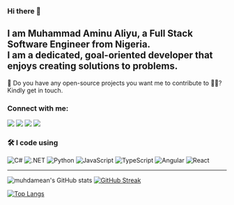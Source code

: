 ### Hi there 👋
I am Muhammad Aminu Aliyu, a Full Stack Software Engineer from Nigeria.  
I am a dedicated, goal-oriented developer that enjoys creating solutions to problems.
---


👯 Do you have any open-source projects you want me to contribute to 👨‍💻? Kindly get in touch.  
### Connect with me:
<p align="left">
    <a href="https://linkedin.com/in/muhdamean" target="blank" alt="LinkedIn">
        <img src="https://img.shields.io/badge/-muhdamean-blue?style=flat-square&logo=linkedin" /></a>
    <a href="https://twitter.com/muhdamean" target="blank" alt="Twitter">
        <img src="https://img.shields.io/badge/-muhdamean-1DA1F2?style=flat-square&logo=twitter&logoColor=1DA1F2&labelColor=000" /></a>
    <a href="https://stackoverflow.com/users/9960767/muhdamean" target="blank" alt="StackOverflow">
        <img src="https://img.shields.io/badge/-muhdamean-FE7A16?style=flat-square&logo=stack-overflow&logoColor=FE7A16&labelColor=white" /></a>
    <a href="https://medium.com/@muhdamean" target="blank" alt="Medium">
        <img src="https://img.shields.io/badge/-@muhdamean-03a57a?style=flat-square&logo=Medium&labelColor=000000" /></a>
    
</p>
<!--- other links
    <a href="mailto:mail@gmail.com">
        <img alt="Gmail" src="https://img.shields.io/badge/muhdamean-D14836?style=flat&logo=gmail&logoColor=white" /></a>
    <a href="https://instagram.com/muhdamean" target="blank" alt="Instagram">
        <img src="https://img.shields.io/badge/-muhdamean-E4405F?style=flat-square&logo=instagram&logoColor=white" /></a> 
    <a href="#" target="blank" alt="website">
        <img src="https://img.shields.io/badge/-muhdamean.com-242424?style=flat-square&logo=circle&logoColor=white" /></a>
        -->

### 🛠 I code using

![C#](https://img.shields.io/badge/-CSharp-05122A?style=flat&logo=csharp)
![.NET](https://img.shields.io/badge/-.NET-05122A?&logo=.net)
![Python](https://img.shields.io/badge/-Python-05122A?&logo=Python)
![JavaScript](https://img.shields.io/badge/-JavaScript-05122A?&logo=JavaScript)
![TypeScript](https://img.shields.io/badge/-TypeScript-05122A?&logo=TypeScript)
![Angular](https://img.shields.io/badge/-Angular-05122A?&logo=Angular)
![React](https://img.shields.io/badge/-React-05122A?&logo=React)

<!---
![Azure](https://img.shields.io/badge/-Azure-05122A?&logo=Microsoft-Azure&logoColor=F90)
![AWS](https://img.shields.io/badge/-AWS-05122A?&logo=Amazon-AWS&logoColor=F90)
![Docker](https://img.shields.io/badge/-Docker-05122A?&logo=Docker)
![Linux](https://img.shields.io/badge/-Linux-05122A?&logo=Linux)

![Git](https://img.shields.io/badge/-Git-05122A?style=flat&logo=git)
![Visual Studio](https://img.shields.io/badge/-Visual%20Studio-05122A?style=flat&logo=visual-studio)
![Visual Studio Code](https://img.shields.io/badge/-VS%20Code-05122A?style=flat&logo=visual-studio-code&logoColor=007ACC)
-->
---

![muhdamean's GitHub stats](https://github-readme-stats.vercel.app/api?username=muhdamean&show_icons=true&theme=tokyonight&hide_border=true) 
[![GitHub Streak](https://github-readme-streak-stats.herokuapp.com?user=muhdamean&theme=tokyonight&hide_border=true)](https://git.io/streak-stats)

[![Top Langs](https://github-readme-stats.vercel.app/api/top-langs/?username=muhdamean&layout=compact&theme=tokyonight&hide_border=true&langs_count=7&hide=html,css,scss)](https://github.com/anuraghazra/github-readme-stats)
